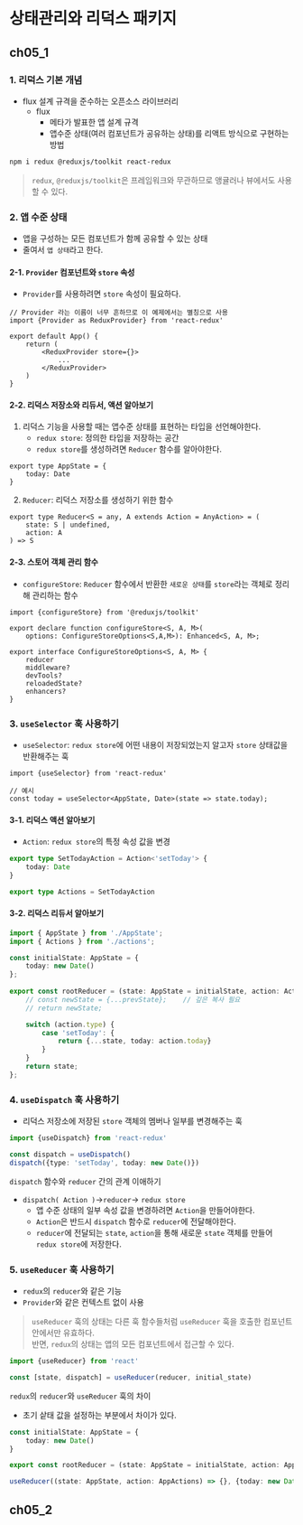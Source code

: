# 상태관리와 리덕스 패키지
## ch05_1
### 1. 리덕스 기본 개념
- flux 설계 규격을 준수하는 오픈소스 라이브러리
    - flux
        - 메타가 발표한 앱 설계 규격
        - 앱수준 상태(여러 컴포넌트가 공유하는 상태)를 리액트 방식으로 구현하는 방법
```bash
npm i redux @reduxjs/toolkit react-redux
```
> `redux`, `@reduxjs/toolkit`은 프레임워크와 무관하므로 앵귤러나 뷰에서도 사용할 수 있다.

### 2. 앱 수준 상태
- 앱을 구성하는 모든 컴포넌트가 함께 공유할 수 있는 상태
- 줄여서 `앱 상태`라고 한다.

#### 2-1. `Provider` 컴포넌트와 `store` 속성
- `Provider`를 사용하려면 `store` 속성이 필요하다.
```tsx
// Provider 라는 이름이 너무 흔하므로 이 예제에서는 별칭으로 사용
import {Provider as ReduxProvider} from 'react-redux'
```
```tsx
export default App() {
    return (
        <ReduxProvider store={}>
            ...
        </ReduxProvider>
    )
}
```
#### 2-2. 리덕스 저장소와 리듀서, 액션 알아보기
1. 리덕스 기능을 사용할 때는 앱수준 상태를 표현하는 타입을 선언해야한다.
    - `redux store`: 정의한 타입을 저장하는 공간
    - `redux store`를 생성하려면 `Reducer` 함수를 알아야한다.
```tsx
export type AppState = {
    today: Date
}
```
2. `Reducer`: 리덕스 저장소를 생성하기 위한 함수
```tsx
export type Reducer<S = any, A extends Action = AnyAction> = (
    state: S | undefined,
    action: A
) => S
```
#### 2-3. 스토어 객체 관리 함수
- `configureStore`: `Reducer` 함수에서 반환한 `새로운 상태`를 `store`라는 객체로 정리해 관리하는 함수
```tsx
import {configureStore} from '@reduxjs/toolkit'
```

```tsx
export declare function configureStore<S, A, M>(
    options: ConfigureStoreOptions<S,A,M>): Enhanced<S, A, M>;
```

```tsx
export interface ConfigureStoreOptions<S, A, M> {
    reducer
    middleware?
    devTools?
    reloadedState?
    enhancers?
}
```

### 3. `useSelector` 훅 사용하기
- `useSelector`: `redux store`에 어떤 내용이 저장되었는지 알고자 `store` 상태값을 반환해주는 훅
```tsx
import {useSelector} from 'react-redux'
```
```tsx
// 예시
const today = useSelector<AppState, Date>(state => state.today);
```

#### 3-1. 리덕스 액션 알아보기
- `Action`: `redux store`의 특정 속성 값을 변경

```ts
export type SetTodayAction = Action<'setToday'> {
    today: Date
}

export type Actions = SetTodayAction
```

#### 3-2. 리덕스 리듀서 알아보기
```ts
import { AppState } from './AppState';
import { Actions } from './actions';

const initialState: AppState = {
    today: new Date()
};
  
export const rootReducer = (state: AppState = initialState, action: Actions) => {
    // const newState = {...prevState};    // 깊은 복사 필요
    // return newState;

    switch (action.type) {
        case 'setToday': {
            return {...state, today: action.today}
        }
    }
    return state;
};
```

### 4. `useDispatch` 훅 사용하기
- 리덕스 저장소에 저장된 `store` 객체의 멤버나 일부를 변경해주는 훅
```ts
import {useDispatch} from 'react-redux'
```

```ts
const dispatch = useDispatch()
dispatch({type: 'setToday', today: new Date()})
```

 `dispatch` 함수와 `reducer` 간의 관계 이애하기
- `dispatch( Action )`->`reducer`-> `redux store`
    - 앱 수준 상태의 일부 속성 값을 변경하려면 `Action`을 만들어야한다.
    - `Action`은 반드시 `dispatch` 함수로 `reducer`에 전달해야한다.
    - `reducer`에 전달되는 `state`, `action`을 통해 새로운 `state` 객체를 만들어 `redux store`에 저장한다.

### 5. `useReducer` 훅 사용하기
- `redux`의 `reducer`와 같은 기능
- `Provider`와 같은 컨텍스트 없이 사용
> `useReducer` 훅의 상태는 다른 훅 함수들처럼 `useReducer` 훅을 호출한 컴포넌트 안에서만 유효하다.<br>
> 반면, `redux`의 상태는 앱의 모든 컴포넌트에서 접근할 수 있다.

```ts
import {useReducer} from 'react'
```
```ts
const [state, dispatch] = useReducer(reducer, initial_state)
```

 `redux`의 `reducer`와 `useReducer` 훅의 차이
- 초기 샅태 값을 설정하는 부분에서 차이가 있다.
```ts
const initialState: AppState = {
    today: new Date()
}

export const rootReducer = (state: AppState = initialState, action: AppActions) => {}
```

```ts
useReducer((state: AppState, action: AppActions) => {}, {today: new Date()})
```

## ch05_2
